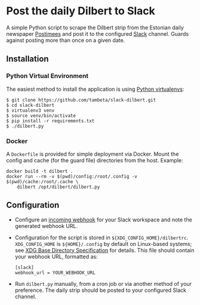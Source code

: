
# Post the daily Dilbert to Slack

A simple Python script to scrape the Dilbert strip from the Estonian daily
newspaper [Postimees](https://www.postimees.ee/comics) and post it to the
configured [Slack](https://slack.com/) channel. Guards against posting more
than once on a given date.

## Installation

### Python Virtual Environment

The easiest method to install the application is using [Python
virtualenvs](https://docs.python.org/3/tutorial/venv.html):

```
$ git clone https://github.com/tambeta/slack-dilbert.git
$ cd slack-dilbert
$ virtualenv3 venv
$ source venv/bin/activate
$ pip install -r requirements.txt
$ ./dilbert.py
```

### Docker

A `Dockerfile` is provided for simple deployment via Docker. Mount the config
and cache (for the guard file) directories from the host. Example:

```
docker build -t dilbert .
docker run --rm -v $(pwd)/config:/root/.config -v $(pwd)/cache:/root/.cache \
    dilbert /opt/dilbert/dilbert.py
```

## Configuration

* Configure an [incoming
  webhook](https://slack.com/apps/A0F7XDUAZ-incoming-webhooks?next_id=0) for
  your Slack workspace and note the generated webhook URL.

* Configuration for the script is stored in `${XDG_CONFIG_HOME}/dilbertrc`.
  `XDG_CONFIG_HOME` is `${HOME}/.config` by default on Linux-based systems;
  see [XDG Base Directory
  Specification](https://specifications.freedesktop.org/basedir-spec/basedir-spec-latest.html)
  for details. This file should contain your webhook URL, formatted as:

  ```
  [slack]
  webhook_url = YOUR_WEBHOOK_URL
  ```

* Run `dilbert.py` manually, from a cron job or via another method of your
  preference. The daily strip should be posted to your configured Slack
  channel.

